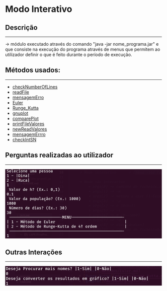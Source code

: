 # Modo Interativo

## Descrição ##
-------------------------
-> módulo executado através do comando "java -jar nome_programa.jar" e que consiste na execução do programa através
de menus que permitem ao utilizador definir o que é feito durante o período de execução.

## Métodos usados: ##
-------------------------

* [checkNumberOfLines](métodos/checkNumberOfLines.md)
* [readFile](métodos/readFile.md)
* [mensagemErro](métodos/mensagemerro.md)
* [Euler](métodos/Euler.md)
* [Runge_Kutta](métodos/Runge_Kutta.md)
* [gnuplot](métodos/gnuplot.md)
* [comparePlot](métodos/comparePlot.md)
* [printFileValores](métodos/printFileValores.md)
* [newReadValores](métodos/newReadValores.md)
* [mensagemErrro](métodos/mensagemerro.md)
* [checkIntSN](métodos/checkIntSN.md)
## Perguntas realizadas ao utilizador ##
-------------------------
![modoInterativo1](Imagens/modoInterativo1.png)

## Outras Interações ##
-------------------------
![modoInterativo2](Imagens/modoInterativo2.png)